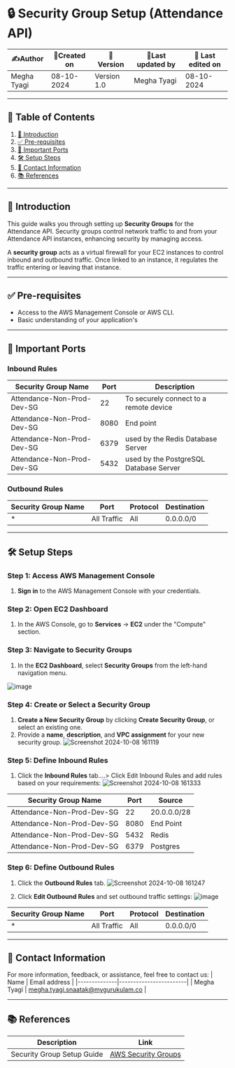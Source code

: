 # 🔒 Security Group Setup (Attendance API)

| ✍️Author      | 📅Created on  |📌 Version    | 📝Last updated by |📅 Last edited on |
|-------------|-------------|------------|-----------------|----------------|
| Megha Tyagi | 08-10-2024  | Version 1.0  | Megha Tyagi     | 08-10-2024     |

---

## 📑 Table of Contents

1. [📝 Introduction](#-introduction)
2. [✅ Pre-requisites](#-pre-requisites)
3. [🔑 Important Ports](#-important-ports)
4. [🛠️ Setup Steps](#-setup-steps)
5. [📧 Contact Information](#-contact-information)
6. [📚 References](#-references)

---

## 📝 Introduction

This guide walks you through setting up **Security Groups** for the Attendance API. Security groups control network traffic to and from your Attendance API instances, enhancing security by managing access.

A **security group** acts as a virtual firewall for your EC2 instances to control inbound and outbound traffic. Once linked to an instance, it regulates the traffic entering or leaving that instance.



---

## ✅ Pre-requisites

- Access to the AWS Management Console or AWS CLI.
- Basic understanding of your application's 
---

## 🔑 Important Ports

### Inbound Rules

| Security Group Name | Port  | Description                |
|---------------------|-------|-----------------------|
| Attendance-Non-Prod-Dev-SG  | 22    | To securely connect to a remote device  |
| Attendance-Non-Prod-Dev-SG  | 8080  | End point|
|Attendance-Non-Prod-Dev-SG   |6379| used by the Redis Database Server|
|Attendance-Non-Prod-Dev-SG   |5432|used by the PostgreSQL Database Server|

### Outbound Rules

| Security Group Name | Port         | Protocol  | Destination  |
|---------------------|--------------|-----------|--------------|
| *                   | All Traffic  | All       | 0.0.0.0/0    |

---

## 🛠️ Setup Steps

### Step 1: Access AWS Management Console

1. **Sign in** to the AWS Management Console with your credentials.

### Step 2: Open EC2 Dashboard

1. In the AWS Console, go to **Services** → **EC2** under the "Compute" section.

### Step 3: Navigate to Security Groups

1. In the **EC2 Dashboard**, select **Security Groups** from the left-hand navigation menu.

![image](https://github.com/user-attachments/assets/1a83c27e-96d5-4278-8278-7af466625b73)


### Step 4: Create or Select a Security Group

1. **Create a New Security Group** by clicking **Create Security Group**, or select an existing one.
2. Provide a **name**, **description**, and **VPC assignment** for your new security group.
![Screenshot 2024-10-08 161119](https://github.com/user-attachments/assets/42df9b4b-ed00-4c97-89ee-6c5e43e7f915)




### Step 5: Define Inbound Rules

1. Click the **Inbound Rules** tab....> Click Edit Inbound Rules and add rules based on your requirements:
![Screenshot 2024-10-08 161333](https://github.com/user-attachments/assets/b08a8c2a-1b5b-4191-a3e3-78249eed8a30)


| Security Group Name | Port  | Source          |
|---------------------|-------|-----------------|
| Attendance-Non-Prod-Dev-SG  | 22    | 20.0.0.0/28           |
| Attendance-Non-Prod-Dev-SG  | 8080  | End Point        |
|Attendance-Non-Prod-Dev-SG   |5432| Redis|
|Attendance-Non-Prod-Dev-SG   |6379|Postgres|


### Step 6: Define Outbound Rules

1. Click the **Outbound Rules** tab.
![Screenshot 2024-10-08 161247](https://github.com/user-attachments/assets/9fc33a03-e675-4670-b4b1-acb968a26530)


2. Click **Edit Outbound Rules** and set outbound traffic settings:
![image](https://github.com/user-attachments/assets/a597065e-de4e-42a9-8b9c-b4676cb1aebe)



| Security Group Name | Port        | Protocol  | Destination  |
|---------------------|-------------|-----------|--------------|
| *                   | All Traffic | All       | 0.0.0.0/0    |



---

##  📧 Contact Information
For more information, feedback, or assistance, feel free to contact us:
| Name         | Email address          |
|--------------|------------------------|
| Megha Tyagi  | megha.tyagi.snaatak@mygurukulam.co  |


---

## 📚 References

| Description               | Link                                                                 |
|---------------------------|----------------------------------------------------------------------|
| Security Group Setup Guide | [AWS Security Groups](https://docs.aws.amazon.com/vpc/latest/userguide/vpc-security-groups.html) |


